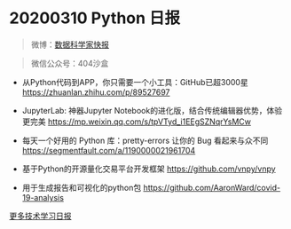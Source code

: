 # 20200310 Python 日报
> 微博：[数据科学家快报](https://www.weibo.com/wukehao)

> 微信公众号：404沙盒

- 从Python代码到APP，你只需要一个小工具：GitHub已超3000星 https://zhuanlan.zhihu.com/p/89527697

- JupyterLab: 神器Jupyter Notebook的进化版，结合传统编辑器优势，体验更完美 https://mp.weixin.qq.com/s/tpVTyd_i1EEgSZNqrYsMCw

- 每天一个好用的 Python 库：pretty-errors 让你的 Bug 看起来与众不同 https://segmentfault.com/a/1190000021961704

- 基于Python的开源量化交易平台开发框架 https://github.com/vnpy/vnpy

- 用于生成报告和可视化的python包 https://github.com/AaronWard/covid-19-analysis

[更多技术学习日报](https://github.com/KehaoWu/dailypython)

